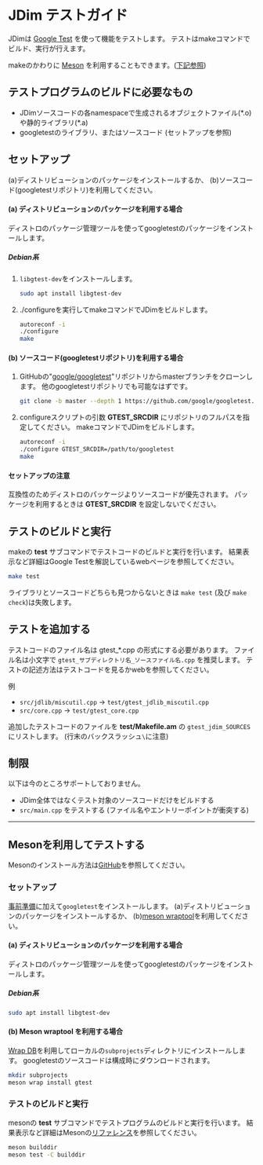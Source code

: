 # JDim テストガイド

JDimは [Google Test][google_test] を使って機能をテストします。
テストはmakeコマンドでビルド、実行が行えます。

makeのかわりに [Meson][mesonbuild] を利用することもできます。([下記参照](#meson-test))

## テストプログラムのビルドに必要なもの
- JDimソースコードの各namespaceで生成されるオブジェクトファイル(\*.o)や静的ライブラリ(\*.a)
- googletestのライブラリ、またはソースコード (セットアップを参照)


## セットアップ
(a)ディストリビューションのパッケージをインストールするか、
(b)ソースコード(googletestリポジトリ)を利用してください。

#### (a) ディストリビューションのパッケージを利用する場合
ディストロのパッケージ管理ツールを使ってgoogletestのパッケージをインストールします。

##### Debian系
1. `libgtest-dev`をインストールします。

   ```sh
   sudo apt install libgtest-dev
   ```

2. ./configureを実行してmakeコマンドでJDimをビルドします。

   ```sh
   autoreconf -i
   ./configure
   make
   ```

#### (b) ソースコード(googletestリポジトリ)を利用する場合
1. GitHubの"[google/googletest][google_test]"リポジトリからmasterブランチをクローンします。
   他のgoogletestリポジトリでも可能なはずです。

   ```sh
   git clone -b master --depth 1 https://github.com/google/googletest.git /path/to/googletest
   ```

2. configureスクリプトの引数 **GTEST_SRCDIR** にリポジトリのフルパスを指定してください。
   makeコマンドでJDimをビルドします。

   ```sh
   autoreconf -i
   ./configure GTEST_SRCDIR=/path/to/googletest
   make
   ```

#### セットアップの注意
互換性のためディストロのパッケージよりソースコードが優先されます。
パッケージを利用するときは **GTEST_SRCDIR** を設定しないでください。


## テストのビルドと実行

makeの **test** サブコマンドでテストコードのビルドと実行を行います。
結果表示など詳細はGoogle Testを解説しているwebページを参照してください。

```sh
make test
```

ライブラリとソースコードどちらも見つからないときは `make test` (及び `make check`)は失敗します。


## テストを追加する

テストコードのファイル名は gtest\_\*.cpp の形式にする必要があります。
ファイル名は小文字で `gtest_サブディレクトリ名_ソースファイル名.cpp` を推奨します。
テストの記述方法はテストコードを見るかwebを参照してください。

例
* `src/jdlib/miscutil.cpp` → `test/gtest_jdlib_miscutil.cpp`
* `src/core.cpp` → `test/gtest_core.cpp`

追加したテストコードのファイルを **test/Makefile.am** の `gtest_jdim_SOURCES` にリストします。
(行末のバックスラッシュ`\`に注意)


## 制限

以下は今のところサポートしておりません。
* JDim全体ではなくテスト対象のソースコードだけをビルドする
* `src/main.cpp` をテストする (ファイル名やエントリーポイントが衝突する)


[google_test]: https://github.com/google/googletest

---

<a name="meson-test"></a>
## Mesonを利用してテストする

Mesonのインストール方法は[GitHub][#556]を参照してください。

### セットアップ

[事前準備][readme-prepare]に加えて`googletest`をインストールします。
(a)ディストリビューションのパッケージをインストールするか、
(b)[meson wraptool][meson-wraptool]を利用してください。

#### (a) ディストリビューションのパッケージを利用する場合
ディストロのパッケージ管理ツールを使ってgoogletestのパッケージをインストールします。

##### Debian系
```sh
sudo apt install libgtest-dev
```

#### (b) Meson wraptool を利用する場合
[Wrap DB][wrapdb]を利用してローカルの`subprojects`ディレクトリにインストールします。
googletestのソースコードは構成時にダウンロードされます。
```sh
mkdir subprojects
meson wrap install gtest
```

### テストのビルドと実行
mesonの **test** サブコマンドでテストプログラムのビルドと実行を行います。
結果表示など詳細はMesonの[リファレンス][meson-reference]を参照してください。
```sh
meson builddir
meson test -C builddir
```

[mesonbuild]: https://mesonbuild.com/
[#556]: https://github.com/JDimproved/JDim/discussions/556
[readme-prepare]: https://github.com/JDimproved/JDim/blob/master/README.md#%E4%BA%8B%E5%89%8D%E6%BA%96%E5%82%99
[meson-wraptool]: https://mesonbuild.com/Using-wraptool.html
[wrapdb]: https://wrapdb.mesonbuild.com/gtest
[meson-reference]: https://mesonbuild.com/Unit-tests.html#other-test-options
